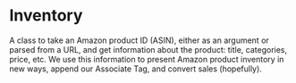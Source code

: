 # Inventory

A class to take an Amazon product ID (ASIN), either as an argument or parsed from a URL, and get information about the product: title, categories, price, etc. We use this information to present Amazon product inventory in new ways, append our Associate Tag, and convert sales (hopefully).
